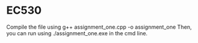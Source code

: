 # EC530
Compile the file using g++ assignment_one.cpp -o assignment_one
Then, you can run using ./assignment_one.exe in the cmd line. 
